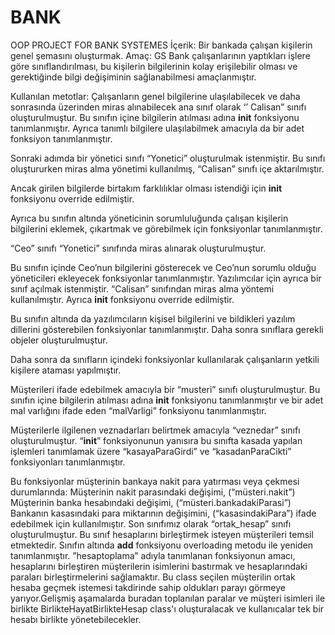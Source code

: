 # BANK
OOP PROJECT FOR BANK SYSTEMES
İçerik: Bir bankada çalışan kişilerin genel şemasını oluşturmak.
Amaç: GS Bank çalışanlarının yaptıkları işlere göre sınıflandırılması, bu kişilerin bilgilerinin kolay erişilebilir olması ve gerektiğinde bilgi değişiminin sağlanabilmesi amaçlanmıştır.

Kullanılan metotlar:
Çalışanların genel bilgilerine ulaşılabilecek ve daha sonrasında üzerinden miras alınabilecek ana sınıf olarak ‘’ Calisan” sınıfı oluşturulmuştur. Bu sınıfın içine bilgilerin atılması adına __init__ fonksiyonu tanımlanmıştır. Ayrıca tanımlı bilgilere ulaşılabilmek amacıyla da bir adet fonksiyon tanımlanmıştır. 
 
        
Sonraki adımda bir yönetici sınıfı “Yonetici” oluşturulmak istenmiştir. Bu sınıfı oluştururken  miras alma yönetimi kullanılmış, “Calisan” sınıfı içe aktarılmıştır.
 
Ancak girilen bilgilerde birtakım farklılıklar olması istendiği için __init__ fonksiyonu override edilmiştir.
 
Ayrıca bu sınıfın altında yöneticinin sorumluluğunda çalışan kişilerin bilgilerini eklemek, çıkartmak ve görebilmek için fonksiyonlar tanımlanmıştır.

“Ceo” sınıfı “Yonetici” sınıfında miras alınarak oluşturulmuştur.
 
Bu sınıfın içinde Ceo’nun bilgilerini gösterecek ve Ceo’nun sorumlu olduğu yöneticileri ekleyecek fonksiyonlar tanımlanmıştır.
Yazılımcılar için ayrıca bir sınıf açılmak istenmiştir. “Calisan” sınıfından miras alma yöntemi kullanılmıştır. Ayrıca __init__ fonksiyonu override edilmiştir.
 
Bu sınıfın altında da yazılımcıların kişisel bilgilerini ve bildikleri yazılım dillerini gösterebilen fonksiyonlar tanımlanmıştır.
Daha sonra sınıflara gerekli objeler oluşturulmuştur.
    

Daha sonra da sınıfların içindeki fonksiyonlar kullanılarak çalışanların yetkili kişilere ataması yapılmıştır.
  
 
 
Müşterileri ifade edebilmek amacıyla bir “musteri” sınıfı oluşturulmuştur. Bu sınıfın içine bilgilerin atılması adına __init__ fonksiyonu tanımlanmıştır ve bir adet mal varlığını ifade eden “malVarligi” fonksiyonu tanımlanmıştır.
 
 
Müşterilerle ilgilenen veznadarları belirtmek amacıyla “veznedar” sınıfı oluşturulmuştur. “__init__” fonksiyonunun yanısıra bu sınıfta kasada yapılan işlemleri tanımlamak üzere “kasayaParaGirdi” ve “kasadanParaCikti” fonksiyonları tanımlanmıştır.
 
Bu fonksiyonlar müşterinin bankaya nakit para yatırması veya çekmesi durumlarında: Müşterinin nakit parasındaki değişimi, (“müsteri.nakit”)                                              Müşterinin banka hesabındaki değişimi, (“müsteri.bankadakiParasi”)                          Bankanın kasasındaki para miktarının değişimini, (“kasasindakiPara”)                                          ifade edebilmek için kullanılmıştır.
Son sınıfımız olarak “ortak_hesap” sınıfı oluşturulmuştur. Bu sınıf hesaplarını birleştirmek isteyen müşterileri temsil etmektedir. Sınıfın altında __add__ fonksiyonu overloading metodu ile yeniden tanımlanmıştır. ”hesaptoplama” adıyla tanımlanan fonksiyonun amacı, hesaplarını birleştiren müşterilerin isimlerini bastırmak ve hesaplarındaki paraları birleştirmelerini sağlamaktır. 
Bu class seçilen müşterilin ortak hesaba geçmek istemesi takdirinde sahip oldukları parayı görmeye yarıyor.Gelişmiş aşamalarda buradan toplanılan paralar ve müşteri isimleri ile birlikte BirlikteHayatBirlikteHesap class'ı oluşturalacak ve kullanıcalar tek bir hesabı birlikte yönetebilecekler.
 
 
